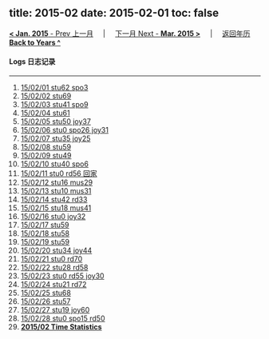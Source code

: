 title: 2015-02
date: 2015-02-01
toc: false
---
[**< Jan. 2015** - Prev 上一月](/lifelogs/2015/01/index.html) &nbsp; &nbsp; | &nbsp; &nbsp; [下一月 Next - **Mar. 2015 >**](/lifelogs/2015/03/index.html) &nbsp; &nbsp; |  &nbsp; &nbsp; [返回年历 **Back to Years ^**](/pages/lifelogs/)
<br/>
#### Logs 日志记录
---
1. [15/02/01 stu62 spo3](/lifelogs/2015/02/d01.html)
2. [15/02/02 stu69](/lifelogs/2015/02/d02.html)
3. [15/02/03 stu41 spo9](/lifelogs/2015/02/d03.html)
4. [15/02/04 stu61](/lifelogs/2015/02/d04.html)
5. [15/02/05 stu50 joy37](/lifelogs/2015/02/d05.html)
6. [15/02/06 stu0 spo26 joy31](/lifelogs/2015/02/d06.html)
7. [15/02/07 stu35 joy25](/lifelogs/2015/02/d07.html)
8. [15/02/08 stu59](/lifelogs/2015/02/d08.html)
9. [15/02/09 stu49](/lifelogs/2015/02/d09.html)
10. [15/02/10 stu40 spo6](/lifelogs/2015/02/d10.html)
11. [15/02/11 stu0 rd56 回家](/lifelogs/2015/02/d11.html)
12. [15/02/12 stu16 mus29](/lifelogs/2015/02/d12.html)
13. [15/02/13 stu10 mus31](/lifelogs/2015/02/d13.html)
14. [15/02/14 stu42 rd33](/lifelogs/2015/02/d14.html)
15. [15/02/15 stu18 mus41](/lifelogs/2015/02/d15.html)
16. [15/02/16 stu0 joy32](/lifelogs/2015/02/d16.html)
17. [15/02/17 stu59](/lifelogs/2015/02/d17.html)
18. [15/02/18 stu58](/lifelogs/2015/02/d18.html)
19. [15/02/19 stu59](/lifelogs/2015/02/d19.html)
20. [15/02/20 stu34 joy44](/lifelogs/2015/02/d20.html)
21. [15/02/21 stu0 rd70](/lifelogs/2015/02/d21.html)
22. [15/02/22 stu28 rd58](/lifelogs/2015/02/d22.html)
23. [15/02/23 stu0 rd55 joy30](/lifelogs/2015/02/d23.html)
24. [15/02/24 stu21 rd72](/lifelogs/2015/02/d24.html)
25. [15/02/25 stu68](/lifelogs/2015/02/d25.html)
26. [15/02/26 stu57](/lifelogs/2015/02/d26.html)
27. [15/02/27 stu19 joy60](/lifelogs/2015/02/d27.html)
28. [15/02/28 stu0 spo15 rd50](/lifelogs/2015/02/d28.html)
29. **[2015/02 Time Statistics](/lifelogs/2015/02/time_stat.html)**
